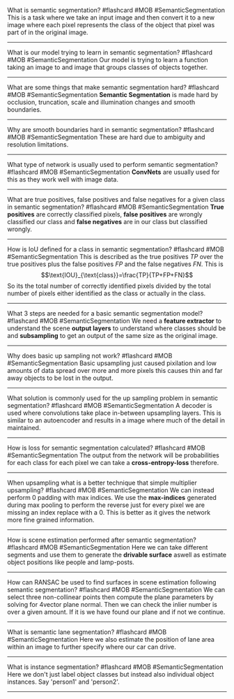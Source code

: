 What is semantic segmentation? #flashcard #MOB #SemanticSegmentation
	This is a task where we take an input image and then convert it to a new image where each pixel represents the class of the object that pixel was part of in the original image.

---
What is our model trying to learn in semantic segmentation? #flashcard #MOB #SemanticSegmentation 
	Our model is trying to learn a function taking an image to and image that groups classes of objects together.

---
What are some things that make semantic segmentation hard? #flashcard #MOB #SemanticSegmentation 
	**Semantic Segmentation** is made hard by occlusion, truncation, scale and illumination changes and smooth boundaries.

---
Why are smooth boundaries hard in semantic segmentation? #flashcard #MOB #SemanticSegmentation 
	These are hard due to ambiguity and resolution limitations.

---
What type of network is usually used to perform semantic segmentation? #flashcard #MOB #SemanticSegmentation 
	**ConvNets** are usually used for this as they work well with image data.

---
What are true positives, false positives and false negatives for a given class in semantic segmentation? #flashcard #MOB #SemanticSegmentation 
	**True positives** are correctly classified pixels, **false positives** are wrongly classified our class and **false negatives** are in our class but classified wrongly.

---
How is IoU defined for a class in semantic segmentation? #flashcard #MOB #SemanticSegmentation 
	This is described as the true positives $TP$ over the true positives plus the false positives $FP$ and the false negatives $FN$. This is $$\text{IOU}_{\text{class}}=\frac{TP}{TP+FP+FN}$$ So its the total number of correctly identified pixels divided by the total number of pixels either identified as the class or actually in the class.

---
What 3 steps are needed for a basic semantic segmentation model? #flashcard #MOB #SemanticSegmentation 
	We need a **feature extractor** to understand the scene **output layers** to understand where classes should be and **subsampling** to get an output of the same size as the original image.

---
Why does basic up sampling not work? #flashcard #MOB #SemanticSegmentation 
	Basic upsampling just caused pixilation and low amounts of data spread over more and more pixels this causes thin and far away objects to be lost in the output.

---
What solution is commonly used for the up sampling problem in semantic segmentation? #flashcard #MOB #SemanticSegmentation
	A decoder is used where convolutions take place in-between upsampling layers. This is similar to an autoencoder and results in a image where much of the detail in maintained.

---
How is loss for semantic segmentation calculated? #flashcard #MOB #SemanticSegmentation 
	The output from the network will be probabilities for each class for each pixel we can take a **cross-entropy-loss** therefore.

---
When upsampling what is a better technique that simple multiplier upsampling? #flashcard #MOB #SemanticSegmentation 
 We can instead perform 0 padding with max indices. We use the **max-indices** generated during max pooling to perform the reverse just for every pixel we are missing an index replace with a 0. This is better as it gives the network more fine grained information.

---
How is scene estimation performed after semantic segmentation? #flashcard #MOB #SemanticSegmentation 
	Here we can take different segments and use them to generate the **drivable surface** aswell as estimate object positions like people and lamp-posts.

---
How can RANSAC be used to find surfaces in scene estimation following semantic segmentation? #flashcard #MOB #SemanticSegmentation 
	We can select three non-collinear points then compute the plane parameters by solving for 4vector plane normal. Then we can check the inlier number is over a given amount. If it is we have found our plane and if not we continue.

---
What is semantic lane segmentation? #flashcard #MOB #SemanticSegmentation 
	Here we also estimate the position of lane area within an image to further specify where our car can drive.

---
What is instance segmentation? #flashcard #MOB #SemanticSegmentation 
	Here we don't just label object classes but instead also individual object instances. Say 'person1' and 'person2'.

---
